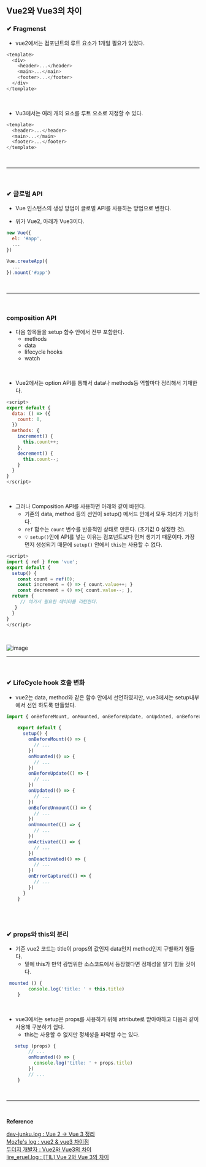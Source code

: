 ## Vue2와 Vue3의 차이
### ✔ Fragmenst
- vue2에서는 컴포넌트의 루트 요소가 1개일 필요가 있었다.

```javascript
<template>
  <div>
    <header>...</header>
    <main>...</main>
    <footer>...</footer>
  </div>
</template>
```
<br>

-  Vu3에서는 여러 개의 요소를 루트 요소로 지정할 수 있다. 

```javascript
<template>
  <header>...</header>
  <main>...</main>
  <footer>...</footer>
</template>
```
<br>
<hr>
<br>

### ✔ 글로벌 API
- Vue 인스턴스의 생성 방법이 글로벌 API를 사용하는 방법으로 변한다.

- 위가 Vue2, 아래가 Vue3이다.

```javascript
new Vue({
  el: '#app',
  ...
})
```

```javascript
Vue.createApp({
  ...
}).mount('#app')
```
<br>
<hr>
<br>

###  composition API
- 다음 항목들을 setup 함수 안에서 전부 포함한다.
  - methods
  - data
  - lifecycle hooks
  - watch
<br>

- Vue2에서는 option API를 통해서 data나 methods등 역할마다 정리해서 기재한다.

```javascript
<script>
export default {
  data: () => ({
    count: 0,
  })
  methods: {
    increment() {
      this.count++;
    },
    decrement() {
      this.count--;
    }
  }
}
</script>
```
<br>

- 그러나 Composition API를 사용하면 아래와 같이 바뀐다.
  - 기존의 data, method 등의 선언이 setup() 메서드 안에서 모두 처리가 가능하다.
  - `ref` 함수는 `count` 변수를 반응적인 상태로 만든다. (초기값 0 설정한 것).
  - 💡 `setup()`안에 API를 넣는 이유는 컴포넌트보다 먼저 생기기 때문이다.
  가장 먼저 생성되기 때문에 `setup()` 안에서 `this`는 사용할 수 없다.

```javascript
<script>
import { ref } from 'vue';
export default {
  setup() {
    const count = ref(0); 
    const increment = () => { count.value++; }
    const decrement = () =>{ count.value--; },
  return {
     // 여기서 필요한 데이터를 리턴한다.
   }
  }  
}
</script>
```
<br>

![image](https://github.com/bjsystems/rnd/assets/121341413/9b1879e3-0a71-4db3-8fbc-d2d61027a405)
<br>
<hr>
<br>

### ✔ LifeCycle hook 호출 변화
- vue2는 data, method와 같은 함수 안에서 선언하였지만,
vue3에서는 setup내부에서 선언 하도록 만들었다.

```javascript
import { onBeforeMount, onMounted, onBeforeUpdate, onUpdated, onBeforeUnmount, onUnmounted, onActivated, onDeactivated, onErrorCaptured } from 'vue'
    
    export default {
      setup() {
        onBeforeMount(() => {
          // ... 
        })
        onMounted(() => {
          // ... 
        })
        onBeforeUpdate(() => {
          // ... 
        })
        onUpdated(() => {
          // ... 
        })
        onBeforeUnmount(() => {
          // ... 
        })
        onUnmounted(() => {
          // ... 
        })
        onActivated(() => {
          // ... 
        })
        onDeactivated(() => {
          // ... 
        })
        onErrorCaptured(() => {
          // ... 
        })
      }
    }
```
<br>
<br>

### ✔ props와 this의 분리
- 기존 vue2 코드는 title이 props의 값인지 data인지 method인지 구별하기 힘들다.
  - 밑에 this가 만약 광범위한 소스코드에서 등장했다면 정체성을 알기 힘들 것이다.

```javascript
 mounted () {
        console.log('title: ' + this.title)
    }
```
<br>

- vue3에서는 setup은 props를 사용하기 위해 attribute로 받아야하고 다음과 같이 사용해 구분하기 쉽다.
  - this는 사용할 수 없지만 정체성을 파악할 수는 있다.
```javascript
   setup (props) {
        // ...
        onMounted(() => {
          console.log('title: ' + props.title)
        })
        // ...
    }
```
<br>
<hr>
<br>

**Reference**<br>

[dev-junku.log : Vue 2 → Vue 3 정리](https://velog.io/@dev-junku/Vue-2-Vue-3-%EC%A0%95%EB%A6%AC)<br>
[Moz1e's log : vue2 & vue3 차이점](https://moz1e.tistory.com/540)<br>
[두더지 개발자 : Vue2와 Vue3의 차이](https://engineer-mole.tistory.com/419)<br>
[lire_eruel.log : [TIL] Vue 2와 Vue 3의 차이](https://velog.io/@lire_eruel/TIL-Vue-2%EC%99%80-Vue-3%EC%9D%98-%EC%B0%A8%EC%9D%B4)
